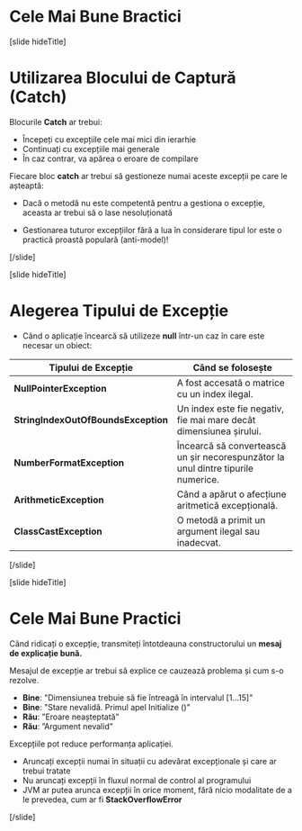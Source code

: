 # Cele Mai Bune Bractici

[slide hideTitle]

# Utilizarea Blocului de Captură (Catch)

Blocurile **Catch** ar trebui:

- Începeți cu excepțiile cele mai mici din ierarhie
- Continuați cu excepțiile mai generale
- În caz contrar, va apărea o eroare de compilare

Fiecare bloc **catch** ar trebui să gestioneze numai aceste excepții pe care le așteaptă:

- Dacă o metodă nu este competentă pentru a gestiona o excepție, aceasta ar trebui să o lase nesoluționată

- Gestionarea tuturor excepțiilor fără a lua în considerare tipul lor este o practică proastă populară (anti-model)!

[/slide]

[slide hideTitle]

# Alegerea Tipului de Excepție

- Când o aplicație încearcă să utilizeze **null** într-un caz în care este necesar un obiect:

| **Tipului de Excepție** | **Când se folosește** |
| --- | --- |
| **NullPointerException** | A fost accesată o matrice cu un index ilegal. |
| **StringIndexOutOfBoundsException** | Un index este fie negativ, fie mai mare decât dimensiunea șirului. |
| **NumberFormatException** | Încearcă să convertească un șir necorespunzător la unul dintre tipurile numerice. |
| **ArithmeticException** | Când a apărut o afecțiune aritmetică excepțională. |
| **ClassCastException** | O metodă a primit un argument ilegal sau inadecvat. |

[/slide]

[slide hideTitle]

# Cele Mai Bune Practici

Când ridicați o excepție, transmiteți întotdeauna constructorului un **mesaj de explicație bună.**

Mesajul de excepție ar trebui să explice ce cauzează problema și cum s-o rezolve.

- **Bine**: "Dimensiunea trebuie să fie întreagă în intervalul \[1…15\]"
- **Bine**: "Stare nevalidă. Primul apel Initialize ()"
- **Rău**: ”Eroare neașteptată”
- **Rău**: ”Argument nevalid”

Excepțiile pot reduce performanța aplicației.

- Aruncați excepții numai în situații cu adevărat excepționale și care ar trebui tratate
- Nu aruncați excepții în fluxul normal de control al programului
- JVM ar putea arunca excepții în orice moment, fără nicio modalitate de a le prevedea, cum ar fi **StackOverflowError**

[/slide]
